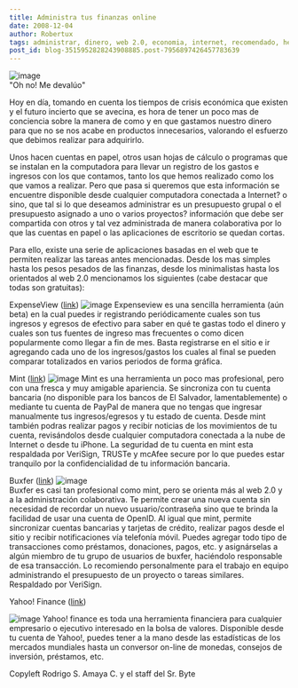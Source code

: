 ```yaml
---
title: Administra tus finanzas online
date: 2008-12-04
author: Robertux
tags: administrar, dinero, web 2.0, economia, internet, recomendado, herramienta, productividad
post_id: blog-3515952828243908885.post-7956897426457783639
---
```


![image](https://4.bp.blogspot.com/_jH77WNrMVRA/STZTI66AbZI/AAAAAAAAE1I/2xBoNuvM_wk/s400/dollar_crisis.png)    
"Oh no! Me
devalúo"

Hoy en día, tomando en cuenta los tiempos de crisis económica que existen y el futuro incierto que se avecina, es hora de tener un poco mas de conciencia sobre la manera de como y en que gastamos nuestro dinero para que no se nos acabe en productos innecesarios, valorando el esfuerzo que debimos realizar para adquirirlo.

Unos hacen cuentas en papel, otros usan hojas de cálculo o programas que se instalan en la computadora para llevar un registro de los gastos e ingresos con los que contamos, tanto los que hemos realizado como los que vamos a realizar. Pero que pasa si queremos que esta información se encuentre disponible desde cualquier computadora conectada a Internet? o sino, que tal si lo que deseamos administrar es un presupuesto grupal o el presupuesto asignado a uno o varios proyectos? información que debe ser compartida con otros y tal vez administrada de manera colaborativa por lo que las cuentas en papel o las aplicaciones de escritorio se quedan cortas.

Para ello, existe una serie de aplicaciones basadas en el web que te permiten realizar las tareas antes mencionadas. Desde los mas simples hasta los pesos pesados de las finanzas, desde los minimalistas hasta los orientados al web 2.0 mencionamos los siguientes (cabe destacar que todas son gratuitas):

ExpenseView ([link](https://www.expenseview.com/))
![image](https://4.bp.blogspot.com/_jH77WNrMVRA/STbLgWbuEpI/AAAAAAAAE1Q/u1TmwYjNXvk/s400/expenseview.png)    Expenseview es una
sencilla herramienta (aún beta) en la cual puedes ir registrando periódicamente cuales son tus ingresos y egresos de efectivo para saber en qué te gastas todo el dinero y cuales son tus fuentes de ingreso mas frecuentes o como dicen popularmente como llegar a fin de mes. Basta registrarse en el sitio e ir agregando cada uno de los ingresos/gastos los cuales al final se pueden comparar totalizados en varios periodos de forma gráfica.

Mint ([link](https://www.mint.com/))
![image](https://4.bp.blogspot.com/_jH77WNrMVRA/STbMm89YSTI/AAAAAAAAE1Y/NuV-_PFQegk/s400/mint.jpg)    Mint es una
herramienta un poco mas profesional, pero con una fresca y muy amigable apariencia. Se sincroniza con tu cuenta bancaria (no disponible para los bancos de El Salvador, lamentablemente) o mediante tu cuenta de PayPal de manera que no tengas que ingresar manualmente tus ingresos/egresos y tu estado de cuenta. Desde mint también podras realizar pagos y recibir noticias de los movimientos de tu cuenta, revisándolos desde cualquier computadora conectada a la nube de Internet o desde tu iPhone. La seguridad de tu cuenta en mint esta respaldada por VeriSign, TRUSTe y mcAfee secure por lo que puedes estar tranquilo por la confidencialidad de tu información bancaria.

Buxfer ([link](https://buxfer.com/))
![image](https://4.bp.blogspot.com/_jH77WNrMVRA/STbRozgQ9PI/AAAAAAAAE1g/5ET_Y0_gyIY/s400/buxfer.jpg)    
Buxfer es casi tan profesional como mint, pero se orienta más al web 2.0 y a la administración colaborativa. Te permite crear una nueva cuenta sin necesidad de recordar un nuevo usuario/contraseña sino que te brinda la facilidad de usar una cuenta de OpenID. Al igual que mint, permite sincronizar cuentas bancarias y tarjetas de crédito, realizar pagos desde el sitio y recibir notificaciones vía telefonía móvil. Puedes agregar todo tipo de transacciones como préstamos, donaciones, pagos, etc. y asignárselas a algún miembro de tu grupo de usuarios de buxfer, haciéndolo responsable de esa transacción. Lo recomiendo personalmente para el trabajo en equipo administrando el presupuesto de un proyecto o tareas similares. Respaldado por VeriSign.

Yahoo! Finance ([link](https://finance.yahoo.com/))

![image](https://2.bp.blogspot.com/_jH77WNrMVRA/STbTSv7T42I/AAAAAAAAE1o/aADJUR84XzI/s400/yahoofinance.gif)    Yahoo! finance es
toda una herramienta financiera para cualquier empresario o ejecutivo interesado en la bolsa de valores. Disponible desde tu cuenta de Yahoo!, puedes tener a la mano desde las estadísticas de los mercados mundiales hasta un conversor on-line de monedas, consejos de inversión, préstamos, etc.

Copyleft Rodrigo S. Amaya C. y el staff del Sr. Byte